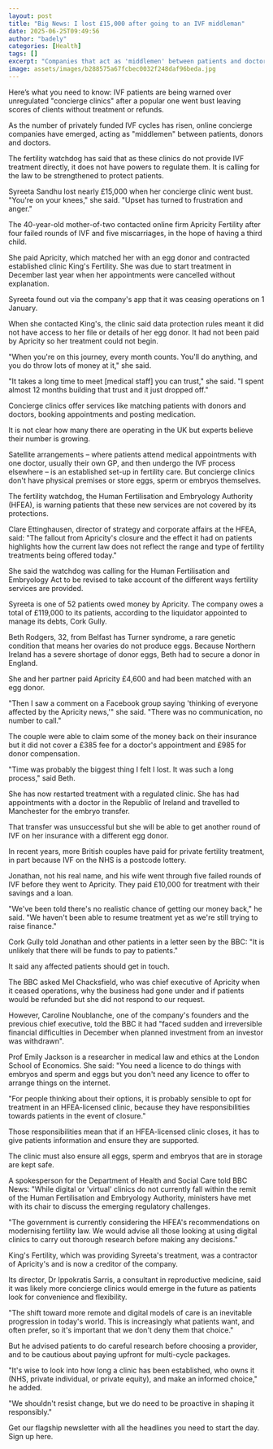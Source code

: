 ```yaml
---
layout: post
title: "Big News: I lost £15,000 after going to an IVF middleman"
date: 2025-06-25T09:49:56
author: "badely"
categories: [Health]
tags: []
excerpt: "Companies that act as 'middlemen' between patients and doctors are not regulated by the fertility watchdog."
image: assets/images/b288575a67fcbec0032f248daf96beda.jpg
---
```


Here’s what you need to know: IVF patients are being warned over unregulated "concierge clinics" after a popular one went bust leaving scores of clients without treatment or refunds.

As the number of privately funded IVF cycles has risen, online concierge companies have emerged, acting as "middlemen" between patients, donors and doctors.

The fertility watchdog has said that as these clinics do not provide IVF treatment directly, it does not have powers to regulate them. It is calling for the law to be strengthened to protect patients.

Syreeta Sandhu lost nearly £15,000 when her concierge clinic went bust. "You're on your knees," she said. "Upset has turned to frustration and anger."

The 40-year-old mother-of-two contacted online firm Apricity Fertility after four failed rounds of IVF and five miscarriages, in the hope of having a third child.

She paid Apricity, which matched her with an egg donor and contracted established clinic King's Fertility. She was due to start treatment in December last year when her appointments were cancelled without explanation.

Syreeta found out via the company's app that it was ceasing operations on 1 January.

When she contacted King's, the clinic said data protection rules meant it did not have access to her file or details of her egg donor. It had not been paid by Apricity so her treatment could not begin.

"When you're on this journey, every month counts. You'll do anything, and you do throw lots of money at it," she said.

"It takes a long time to meet [medical staff] you can trust," she said. "I spent almost 12 months building that trust and it just dropped off."

Concierge clinics offer services like matching patients with donors and doctors, booking appointments and posting medication.

It is not clear how many there are operating in the UK but experts believe their number is growing.

Satellite arrangements – where patients attend medical appointments with one doctor, usually their own GP, and then undergo the IVF process elsewhere – is an established set-up in fertility care. But concierge clinics don't have physical premises or store eggs, sperm or embryos themselves.

The fertility watchdog, the Human Fertilisation and Embryology Authority (HFEA), is warning patients that these new services are not covered by its protections.

Clare Ettinghausen, director of strategy and corporate affairs at the HFEA, said: "The fallout from Apricity's closure and the effect it had on patients highlights how the current law does not reflect the range and type of fertility treatments being offered today."

She said the watchdog was calling for the Human Fertilisation and Embryology Act to be revised to take account of the different ways fertility services are provided.

Syreeta is one of 52 patients owed money by Apricity. The company owes a total of £119,000 to its patients, according to the liquidator appointed to manage its debts, Cork Gully.

Beth Rodgers, 32, from Belfast has Turner syndrome, a rare genetic condition that means her ovaries do not produce eggs. Because Northern Ireland has a severe shortage of donor eggs, Beth had to secure a donor in England. 

She and her partner paid Apricity £4,600 and had been matched with an egg donor.

"Then I saw a comment on a Facebook group saying 'thinking of everyone affected by the Apricity news,'" she said. "There was no communication, no number to call."

The couple were able to claim some of the money back on their insurance but it did not cover a £385 fee for a doctor's appointment and £985 for donor compensation. 

"Time was probably the biggest thing I felt I lost. It was such a long process," said Beth.

She has now restarted treatment with a regulated clinic. She has had appointments with a doctor in the Republic of Ireland and travelled to Manchester for the embryo transfer. 

That transfer was unsuccessful but she will be able to get another round of IVF on her insurance with a different egg donor.

In recent years, more British couples have paid for private fertility treatment, in part because IVF on the NHS is a postcode lottery.

Jonathan, not his real name, and his wife went through five failed rounds of IVF before they went to Apricity. They paid £10,000 for treatment with their savings and a loan.

"We've been told there's no realistic chance of getting our money back," he said. "We haven't been able to resume treatment yet as we're still trying to raise finance."

Cork Gully told Jonathan and other patients in a letter seen by the BBC: "It is unlikely that there will be funds to pay to patients."

It said any affected patients should get in touch.

The BBC asked Mel Chacksfield, who was chief executive of Apricity when it ceased operations, why the business had gone under and if patients would be refunded but she did not respond to our request. 

However, Caroline Noublanche, one of the company's founders and the previous chief executive, told the BBC it had "faced sudden and irreversible financial difficulties in December when planned investment from an investor was withdrawn".

Prof Emily Jackson is a researcher in medical law and ethics at the London School of Economics. She said: "You need a licence to do things with embryos and sperm and eggs but you don't need any licence to offer to arrange things on the internet. 

"For people thinking about their options, it is probably sensible to opt for treatment in an HFEA-licensed clinic, because they have responsibilities towards patients in the event of closure."

Those responsibilities mean that if an HFEA-licensed clinic closes, it has to give patients information and ensure they are supported. 

The clinic must also ensure all eggs, sperm and embryos that are in storage are kept safe.

A spokesperson for the Department of Health and Social Care told BBC News: "While digital or 'virtual' clinics do not currently fall within the remit of the Human Fertilisation and Embryology Authority, ministers have met with its chair to discuss the emerging regulatory challenges.

"The government is currently considering the HFEA's recommendations on modernising fertility law. We would advise all those looking at using digital clinics to carry out thorough research before making any decisions."

King's Fertility, which was providing Syreeta's treatment, was a contractor of Apricity's and is now a creditor of the company.

Its director, Dr Ippokratis Sarris, a consultant in reproductive medicine, said it was likely more concierge clinics would emerge in the future as patients look for convenience and flexibility.

"The shift toward more remote and digital models of care is an inevitable progression in today's world. This is increasingly what patients want, and often prefer, so it's important that we don't deny them that choice."

But he advised patients to do careful research before choosing a provider, and to be cautious about paying upfront for multi-cycle packages.

"It's wise to look into how long a clinic has been established, who owns it (NHS, private individual, or private equity), and make an informed choice," he added.

"We shouldn't resist change, but we do need to be proactive in shaping it responsibly."

Get our flagship newsletter with all the headlines you need to start the day. Sign up here.

